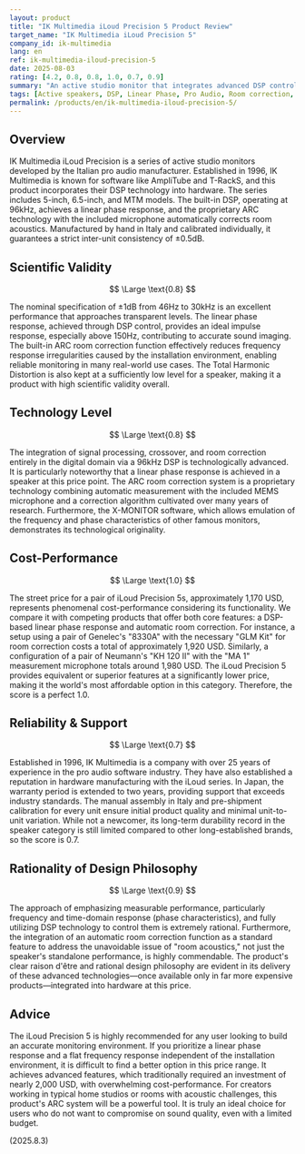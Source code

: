 ```yaml
---
layout: product
title: "IK Multimedia iLoud Precision 5 Product Review"
target_name: "IK Multimedia iLoud Precision 5"
company_id: ik-multimedia
lang: en
ref: ik-multimedia-iloud-precision-5
date: 2025-08-03
rating: [4.2, 0.8, 0.8, 1.0, 0.7, 0.9]
summary: "An active studio monitor that integrates advanced DSP control and automatic room correction, offering overwhelming cost-performance against competitors with similar features."
tags: [Active speakers, DSP, Linear Phase, Pro Audio, Room correction, Studio monitors]
permalink: /products/en/ik-multimedia-iloud-precision-5/
---
```

## Overview

IK Multimedia iLoud Precision is a series of active studio monitors developed by the Italian pro audio manufacturer. Established in 1996, IK Multimedia is known for software like AmpliTube and T-RackS, and this product incorporates their DSP technology into hardware. The series includes 5-inch, 6.5-inch, and MTM models. The built-in DSP, operating at 96kHz, achieves a linear phase response, and the proprietary ARC technology with the included microphone automatically corrects room acoustics. Manufactured by hand in Italy and calibrated individually, it guarantees a strict inter-unit consistency of ±0.5dB.

## Scientific Validity

$$ \Large \text{0.8} $$

The nominal specification of ±1dB from 46Hz to 30kHz is an excellent performance that approaches transparent levels. The linear phase response, achieved through DSP control, provides an ideal impulse response, especially above 150Hz, contributing to accurate sound imaging. The built-in ARC room correction function effectively reduces frequency response irregularities caused by the installation environment, enabling reliable monitoring in many real-world use cases. The Total Harmonic Distortion is also kept at a sufficiently low level for a speaker, making it a product with high scientific validity overall.

## Technology Level

$$ \Large \text{0.8} $$

The integration of signal processing, crossover, and room correction entirely in the digital domain via a 96kHz DSP is technologically advanced. It is particularly noteworthy that a linear phase response is achieved in a speaker at this price point. The ARC room correction system is a proprietary technology combining automatic measurement with the included MEMS microphone and a correction algorithm cultivated over many years of research. Furthermore, the X-MONITOR software, which allows emulation of the frequency and phase characteristics of other famous monitors, demonstrates its technological originality.

## Cost-Performance

$$ \Large \text{1.0} $$

The street price for a pair of iLoud Precision 5s, approximately 1,170 USD, represents phenomenal cost-performance considering its functionality. We compare it with competing products that offer both core features: a DSP-based linear phase response and automatic room correction. For instance, a setup using a pair of Genelec's "8330A" with the necessary "GLM Kit" for room correction costs a total of approximately 1,920 USD. Similarly, a configuration of a pair of Neumann's "KH 120 II" with the "MA 1" measurement microphone totals around 1,980 USD. The iLoud Precision 5 provides equivalent or superior features at a significantly lower price, making it the world's most affordable option in this category. Therefore, the score is a perfect 1.0.

## Reliability & Support

$$ \Large \text{0.7} $$

Established in 1996, IK Multimedia is a company with over 25 years of experience in the pro audio software industry. They have also established a reputation in hardware manufacturing with the iLoud series. In Japan, the warranty period is extended to two years, providing support that exceeds industry standards. The manual assembly in Italy and pre-shipment calibration for every unit ensure initial product quality and minimal unit-to-unit variation. While not a newcomer, its long-term durability record in the speaker category is still limited compared to other long-established brands, so the score is 0.7.

## Rationality of Design Philosophy

$$ \Large \text{0.9} $$

The approach of emphasizing measurable performance, particularly frequency and time-domain response (phase characteristics), and fully utilizing DSP technology to control them is extremely rational. Furthermore, the integration of an automatic room correction function as a standard feature to address the unavoidable issue of "room acoustics," not just the speaker's standalone performance, is highly commendable. The product's clear raison d'être and rational design philosophy are evident in its delivery of these advanced technologies—once available only in far more expensive products—integrated into hardware at this price.

## Advice

The iLoud Precision 5 is highly recommended for any user looking to build an accurate monitoring environment. If you prioritize a linear phase response and a flat frequency response independent of the installation environment, it is difficult to find a better option in this price range. It achieves advanced features, which traditionally required an investment of nearly 2,000 USD, with overwhelming cost-performance. For creators working in typical home studios or rooms with acoustic challenges, this product's ARC system will be a powerful tool. It is truly an ideal choice for users who do not want to compromise on sound quality, even with a limited budget.

(2025.8.3)
